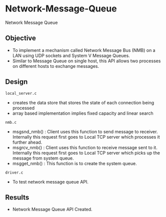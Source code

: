 # Network-Message-Queue
Network Message Queue

## Objective  
*	To implement a mechanism called Network Message Bus (NMB) on a LAN using UDP sockets and System V Message Queues.
*	Similar to Message Queue on single host, this API allows two processes on different hosts to exchange messages.

## Design
`local_server.c`
* creates the data store that stores the state of each connection being processed
* array based implementation implies fixed capacity and linear search

`nmb.c`
*	msgsnd_nmb() : Client uses this function to send message to receiver. Internally this request first goes to Local TCP server which processes it further ahead.
*	msgrcv_nmb() : Client uses this function to receive message sent to it. Internally this request first goes to Local TCP server which picks up the message from system queue.
*	msgget_nmb() : This function is to create the system queue.

`driver.c`
*	To test network message queue API.

## Results
*	Network Message Queue API Created.

